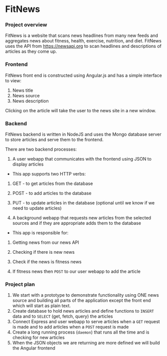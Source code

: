 # FitNews

### Project overview

FitNews is a website that scans news headlines from many new feeds and aggregates news about fitness, health, exercise, nutrition, and diet. FitNews uses the API from https://newsapi.org to scan headlines and descriptions of articles as they come up. 

### Frontend 
FitNews front end is constructed using Angular.js and has a simple interface to view:
1) News title
2) News source
3) News description

Clicking on the article will take the user to the news site in a new window. 

### Backend 
FitNews backend is written in NodeJS and uses the Mongo database server to store articles and serve them to the frontend. 

There are two backend processes:

1) A user webapp that communicates with the frontend using JSON to display articles
  - This app supports two HTTP verbs:
  1) GET - to get articles from the database
  2) POST - to add articles to the database
  3) PUT - to update articles in the database (optional until we know if we need to update articles)

2) A background webapp that requests new articles from the selected sources and if they are appropriate adds them to the database
  - This app is responsible for:
   1) Getting news from our news API 
   
   2) Checking if there is new news
   
   3) Check if the news is fitness news 
   
   4) If fitness news then `POST` to our user webapp to add the article
   
### Project plan
1) We start with a prototype to demonstrate functionality using ONE news source and building all parts of the application except the front end which will start as plain text. 
2) Create database to hold news articles and define functions to `INSERT` data and to `SELECT` (get, fetch, query) the articles
3) Connect Express and user webapp to serve articles when a `GET` request is made and to add articles when a `POST` request is made
4) Create a long running process (`daemon`) that runs all the time and is checking for new articles
5) When the JSON objects we are returning are more defined we will build the Angular frontend 
